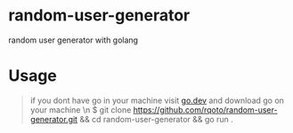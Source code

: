 # random-user-generator
random user generator with golang
# Usage
> if you dont have go in your machine visit [go.dev](https://go.dev/dl/) and download go on your machine \n
> $ git clone https://github.com/rqoto/random-user-generator.git && cd random-user-generator && go run .
